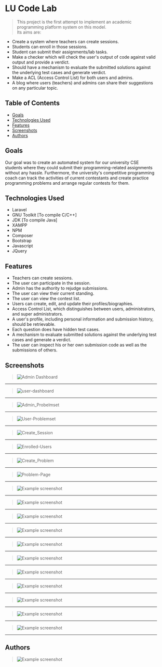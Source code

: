# LU Code Lab
> This project is the first attempt to implement an academic programming platform system on this model. <br> Its aims are:<br>
- Create a system where teachers can create sessions.
- Students can enroll in those sessions.
- Student can submit their assignments/lab tasks.
- Make a checker which will check the user's output of code against valid output and provide a verdict.
- Should have a mechanism to evaluate the submitted solutions against the underlying test cases and generate verdict.
- Make a ACL (Access Control List) for both users and admins.
- A blog where users (teachers) and admins can share their suggestions on any particular topic.

## Table of Contents
* [Goals](#goals)
* [Technologies Used](#technologies-used)
* [Features](#features)
* [Screenshots](#screenshots)
* [Authors](#authors)


## Goals
Our goal was to create an automated system for our university CSE students where they could submit their programming-related assignments without any hassle. Furthermore, the university's competitive programming coach can track the activities of current contestants and create practice programming problems and arrange regular contests for them.


## Technologies Used
- Laravel
- GNU Toolkit [To compile C/C++]
- JDK [To compile Java]
- XAMPP
- NPM
- Composer
- Bootstrap
- Javascript
- JQuery

## Features
- Teachers can create sessions.
- The user can participate in the session.
- Admin has the authority to rejudge submissions.
- The user can view their current standing.
- The user can view the contest list. 
- Users can create, edit, and update their profiles/biographies.
- Access Control List, which distinguishes between users, administrators, and super administrators.
- A user's profile, including personal information and submission history, should be retrievable.
- Each question does have hidden test cases.
- A mechanism to evaluate submitted solutions against the underlying test cases and generate a verdict. 
- The user can inspect his or her own submission code as well as the submissions of others. 


## Screenshots

> ![Admin Dashboard](./images/Admin_Dashboard.png)
-----------------------------------------------
> ![user-dashboard](./images/user-dashboard.png)
-----------------------------------------------
> ![Admin_Probelmset](./images/Admin_Probelmset.png)
-----------------------------------------------
> ![User-Problemset](./images/User-Problemset.png)
-----------------------------------------------
> ![Create_Session](./images/Create_Session.png)
-----------------------------------------------
> ![Enrolled-Users](./images/Enrolled-Users.png)
-----------------------------------------------
> ![Create_Problem](./images/Create_Problem.png)
-----------------------------------------------
> ![Problem-Page](./images/Problem-Page.png)
-----------------------------------------------
> ![Example screenshot](./images/Online-Compiler.png)
-----------------------------------------------
> ![Example screenshot](./images/Submit-Modal.png)
-----------------------------------------------
> ![Example screenshot](./images/Submissions.png)
-----------------------------------------------
> ![Example screenshot](./images/Session-Standing.png)
-----------------------------------------------
> ![Example screenshot](./images/Rejudge-Section.png)
-----------------------------------------------
> ![Example screenshot](./images/ACM_Standing.png)
-----------------------------------------------
> ![Example screenshot](./images/Forum-Posts.png)
-----------------------------------------------
> ![Example screenshot](./images/MVC-Process.png)
-----------------------------------------------
> ![Example screenshot](./images/dfd.PNG)
-----------------------------------------------
> ![Example screenshot](./images/DFD2.png)
-----------------------------------------------
> ![Example screenshot](./images/Database-Relationships.png)
-----------------------------------------------

## Authors
> ![Example screenshot](./images/about.png)